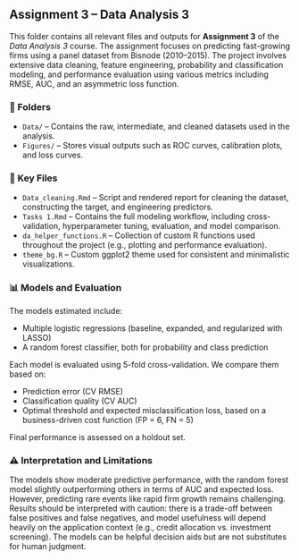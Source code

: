 ## Assignment 3 – Data Analysis 3

This folder contains all relevant files and outputs for **Assignment 3** of the *Data Analysis 3* course. The assignment focuses on predicting fast-growing firms using a panel dataset from Bisnode (2010–2015). The project involves extensive data cleaning, feature engineering, probability and classification modeling, and performance evaluation using various metrics including RMSE, AUC, and an asymmetric loss function.

### 📁 Folders

- `Data/` – Contains the raw, intermediate, and cleaned datasets used in the analysis.  
- `Figures/` – Stores visual outputs such as ROC curves, calibration plots, and loss curves.

### 📄 Key Files

- `Data_cleaning.Rmd` – Script and rendered report for cleaning the dataset, constructing the target, and engineering predictors.  
- `Tasks 1.Rmd` – Contains the full modeling workflow, including cross-validation, hyperparameter tuning, evaluation, and model comparison.  
- `da_helper_functions.R` – Collection of custom R functions used throughout the project (e.g., plotting and performance evaluation).  
- `theme_bg.R` – Custom ggplot2 theme used for consistent and minimalistic visualizations.

### 📊 Models and Evaluation

The models estimated include:
- Multiple logistic regressions (baseline, expanded, and regularized with LASSO)  
- A random forest classifier, both for probability and class prediction  

Each model is evaluated using 5-fold cross-validation. We compare them based on:
- Prediction error (CV RMSE)  
- Classification quality (CV AUC)  
- Optimal threshold and expected misclassification loss, based on a business-driven cost function (FP = 6, FN = 5)

Final performance is assessed on a holdout set.

### ⚠️ Interpretation and Limitations

The models show moderate predictive performance, with the random forest model slightly outperforming others in terms of AUC and expected loss. However, predicting rare events like rapid firm growth remains challenging. Results should be interpreted with caution: there is a trade-off between false positives and false negatives, and model usefulness will depend heavily on the application context (e.g., credit allocation vs. investment screening). The models can be helpful decision aids but are not substitutes for human judgment.
